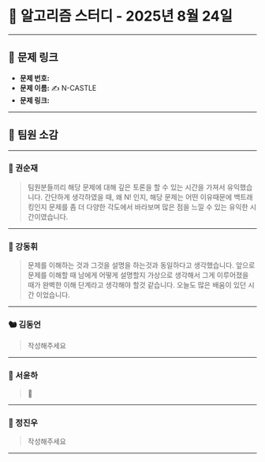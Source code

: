# 📘 알고리즘 스터디 - 2025년 8월 24일

---

## 🔗 문제 링크

- **문제 번호:**
- **문제 이름:** ✍️ N-CASTLE
- **문제 링크:**

---

## 💬 팀원 소감

---

### 🐥 권순재

> 팀원분들끼리 해당 문제에 대해 깊은 토론을 할 수 있는 시간을 가져서 유익했습니다. 간단하게 생각하였을 때, 왜 N! 인지, 해당 문제는 어떤 이유때문에 백트래킹인지 문제를 좀 더 다양한 각도에서 바라보며 많은 점을 느낄 수 있는 유익한 시간이였습니다.

---

### 🐰 강동휘

> 문제를 이해하는 것과 그것을 설명을 하는것과 동일하다고 생각했습니다. 앞으로 문제를 이해할 때 남에게 어떻게 설명할지 가상으로 생각해서 그게 이루어졌을 때가 완벽한 이해 단계라고 생각해야 할것 같습니다. 오늘도 많은 배움이 있던 시간 이었습니다.

---

### 🐿️ 김동언

> 작성해주세요

---

### 🦊 서윤하

> 🛫

---

### 🐳 정진우

> 작성해주세요

---
